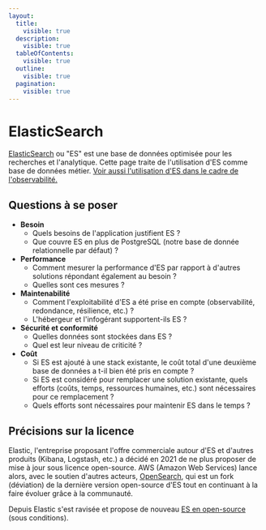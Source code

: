 ```yaml
---
layout:
  title:
    visible: true
  description:
    visible: true
  tableOfContents:
    visible: true
  outline:
    visible: true
  pagination:
    visible: true
---
```


# ElasticSearch

[ElasticSearch](https://www.elastic.co/fr/elasticsearch) ou "ES" est une base de données optimisée pour les recherches et l'analytique.
Cette page traite de l'utilisation d'ES comme base de données métier.
[Voir aussi l'utilisation d'ES dans le cadre de l'observabilité.](/securiser-et-surveiller/observabilite.md)

## Questions à se poser

* **Besoin**
  * Quels besoins de l'application justifient ES ?
  * Que couvre ES en plus de PostgreSQL (notre base de donnée relationnelle par défaut) ?
* **Performance**
  * Comment mesurer la performance d'ES par rapport à d'autres solutions répondant également au besoin ?
  * Quelles sont ces mesures ?
* **Maintenabilité**
  * Comment l'exploitabilité d'ES a été prise en compte (observabilité, redondance, résilience, etc.) ?
  * L'hébergeur et l'infogérant supportent-ils ES ?
* **Sécurité et conformité**
  * Quelles données sont stockées dans ES ?
  * Quel est leur niveau de criticité ?
* **Coût**
  * Si ES est ajouté à une stack existante, le coût total d'une deuxième base de données a t-il bien été pris en compte ?
  * Si ES est considéré pour remplacer une solution existante, quels efforts (coûts, temps, ressources humaines, etc.) sont nécessaires pour ce remplacement ?
  * Quels efforts sont nécessaires pour maintenir ES dans le temps ?

## Précisions sur la licence

Elastic, l'entreprise proposant l'offre commerciale autour d'ES et d'autres produits (Kibana, Logstash, etc.) a décidé en 2021 de ne plus proposer de mise à jour sous licence open-source. AWS (Amazon Web Services) lance alors, avec le soutien d'autres acteurs, [OpenSearch](https://aws.amazon.com/what-is/opensearch/), qui est un fork (déviation) de la dernière version open-source d'ES tout en continuant à la faire évoluer grâce à la communauté.

Depuis Elastic s'est ravisée et propose de nouveau [ES en open-source](https://www.elastic.co/blog/elasticsearch-is-open-source-again) (sous conditions).
